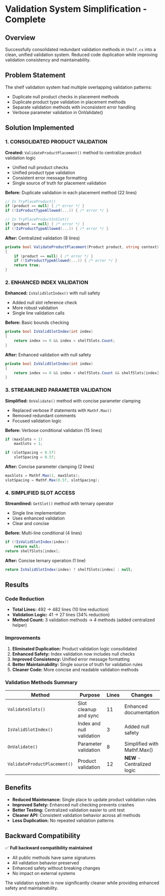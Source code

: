 # Validation System Simplification - Complete

## Overview
Successfully consolidated redundant validation methods in `Shelf.cs` into a clean, unified validation system. Reduced code duplication while improving validation consistency and maintainability.

## Problem Statement
The shelf validation system had multiple overlapping validation patterns:
- Duplicate null product checks in placement methods
- Duplicate product type validation in placement methods
- Separate validation methods with inconsistent error handling
- Verbose parameter validation in OnValidate()

## Solution Implemented

### 1. CONSOLIDATED PRODUCT VALIDATION
**Created:** `ValidateProductPlacement()` method to centralize product validation logic
- Unified null product checks
- Unified product type validation
- Consistent error message formatting
- Single source of truth for placement validation

**Before:** Duplicate validation in each placement method (22 lines)
```csharp
// In TryPlaceProduct()
if (product == null) { /* error */ }
if (!IsProductTypeAllowed(...)) { /* error */ }

// In TryPlaceProductInSlot() 
if (product == null) { /* error */ }
if (!IsProductTypeAllowed(...)) { /* error */ }
```

**After:** Centralized validation (8 lines)
```csharp
private bool ValidateProductPlacement(Product product, string context)
{
    if (product == null) { /* error */ }
    if (!IsProductTypeAllowed(...)) { /* error */ }
    return true;
}
```

### 2. ENHANCED INDEX VALIDATION
**Enhanced:** `IsValidSlotIndex()` with null safety
- Added null slot reference check
- More robust validation
- Single line validation calls

**Before:** Basic bounds checking
```csharp
private bool IsValidSlotIndex(int index)
{
    return index >= 0 && index < shelfSlots.Count;
}
```

**After:** Enhanced validation with null safety
```csharp
private bool IsValidSlotIndex(int index)
{
    return index >= 0 && index < shelfSlots.Count && shelfSlots[index] != null;
}
```

### 3. STREAMLINED PARAMETER VALIDATION
**Simplified:** `OnValidate()` method with concise parameter clamping
- Replaced verbose if statements with `Mathf.Max()`
- Removed redundant comments
- Focused validation logic

**Before:** Verbose conditional validation (15 lines)
```csharp
if (maxSlots < 1)
    maxSlots = 1;

if (slotSpacing < 0.5f)
    slotSpacing = 0.5f;
```

**After:** Concise parameter clamping (2 lines)
```csharp
maxSlots = Mathf.Max(1, maxSlots);
slotSpacing = Mathf.Max(0.5f, slotSpacing);
```

### 4. SIMPLIFIED SLOT ACCESS
**Streamlined:** `GetSlot()` method with ternary operator
- Single line implementation
- Uses enhanced validation
- Clear and concise

**Before:** Multi-line conditional (4 lines)
```csharp
if (!IsValidSlotIndex(index))
    return null;
return shelfSlots[index];
```

**After:** Concise ternary operation (1 line)
```csharp
return IsValidSlotIndex(index) ? shelfSlots[index] : null;
```

## Results

### Code Reduction
- **Total Lines:** 492 → 482 lines (10 line reduction)
- **Validation Logic:** 41 → 27 lines (34% reduction)
- **Method Count:** 3 validation methods → 4 methods (added centralized helper)

### Improvements
1. **Eliminated Duplication:** Product validation logic consolidated
2. **Enhanced Safety:** Index validation now includes null checks
3. **Improved Consistency:** Unified error message formatting
4. **Better Maintainability:** Single source of truth for validation rules
5. **Cleaner Code:** More concise and readable validation methods

### Validation Methods Summary
| Method | Purpose | Lines | Changes |
|--------|---------|-------|---------|
| `ValidateSlots()` | Slot cleanup and sync | 11 | Enhanced documentation |
| `IsValidSlotIndex()` | Index and null validation | 3 | Added null safety |
| `OnValidate()` | Parameter validation | 8 | Simplified with Mathf.Max() |
| `ValidateProductPlacement()` | Product validation | 12 | **NEW** - Centralized logic |

## Benefits
- **Reduced Maintenance:** Single place to update product validation rules
- **Improved Safety:** Enhanced null checking prevents crashes
- **Better Testing:** Centralized validation easier to unit test
- **Cleaner API:** Consistent validation behavior across all methods
- **Less Duplication:** No repeated validation patterns

## Backward Compatibility
✅ **Full backward compatibility maintained**
- All public methods have same signatures
- All validation behavior preserved
- Enhanced safety without breaking changes
- No impact on external systems

The validation system is now significantly cleaner while providing enhanced safety and maintainability.
